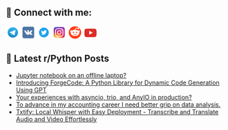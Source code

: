 ## 🔎 Connect with me:
[<img src="https://github.com/bullbesh/bullbesh/blob/main/images/Telegram.png" width="32" height="32" />](https://t.me/bullbesh)
[<img src="https://github.com/bullbesh/bullbesh/blob/main/images/VK.png" width="32" height="32" />](https://vk.com/bullbesh)
[<img src="https://github.com/bullbesh/bullbesh/blob/main/images/Twitter.png" width="32" height="32" />](https://twitter.com/bullbesh1)
[<img src="https://github.com/bullbesh/bullbesh/blob/main/images/Instagram.png" width="32" height="32" />](https://www.instagram.com/bullbesh)
[<img src="https://github.com/bullbesh/bullbesh/blob/main/images/Reddit.png" width="32" height="32" />](https://www.reddit.com/user/bullbesh)
[<img src="https://github.com/bullbesh/bullbesh/blob/main/images/YouTube.png" width="32" height="32" />](https://www.youtube.com/channel/UCtfjRs6uzgq5mfm8S06WTcg)

## 📕 Latest r/Python Posts
<!-- BLOG-POST-LIST:START -->
- [Jupyter notebook on an offline laptop?](https://www.reddit.com/r/Python/comments/1jsvci4/jupyter_notebook_on_an_offline_laptop/)
- [Introducing ForgeCode: A Python Library for Dynamic Code Generation Using GPT](https://www.reddit.com/r/Python/comments/1jsv3nc/introducing_forgecode_a_python_library_for/)
- [Your experiences with asyncio, trio, and AnyIO in production?](https://www.reddit.com/r/Python/comments/1jsue6b/your_experiences_with_asyncio_trio_and_anyio_in/)
- [To advance in my accounting career I need better grip on data analysis.](https://www.reddit.com/r/Python/comments/1jsr5l2/to_advance_in_my_accounting_career_i_need_better/)
- [Txtify: Local Whisper with Easy Deployment - Transcribe and Translate Audio and Video Effortlessly](https://www.reddit.com/r/Python/comments/1jsqmpe/txtify_local_whisper_with_easy_deployment/)
<!-- BLOG-POST-LIST:END -->
